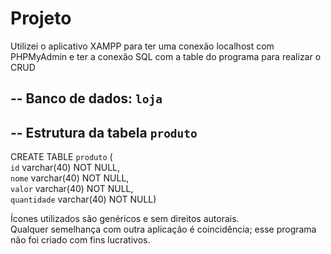 # Projeto

Utilizei o aplicativo XAMPP para ter uma conexão localhost com PHPMyAdmin e ter a conexão SQL com a table do programa para realizar o CRUD  
    
-- Banco de dados: `loja`  
--  
-- Estrutura da tabela `produto`  
--  
  
CREATE TABLE `produto` (  
  `id` varchar(40) NOT NULL,  
  `nome` varchar(40) NOT NULL,  
  `valor` varchar(40) NOT NULL,  
  `quantidade` varchar(40) NOT NULL)  
    
    
      
  Ícones utilizados são genéricos e sem direitos autorais.  
  Qualquer semelhança com outra aplicação é coincidência; esse programa não foi criado com fins lucrativos.  
